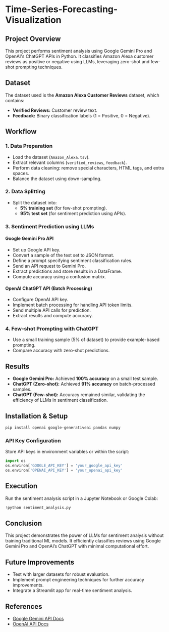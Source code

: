 # Time-Series-Forecasting-Visualization 

## Project Overview 
This project performs sentiment analysis using Google Gemini Pro and OpenAI's ChatGPT APIs in Python. It classifies Amazon Alexa customer reviews as positive or negative using LLMs, leveraging zero-shot and few-shot prompting techniques. 

## Dataset
The dataset used is the **Amazon Alexa Customer Reviews** dataset, which contains:
- **Verified Reviews:** Customer review text.
- **Feedback:** Binary classification labels (1 = Positive, 0 = Negative).

## Workflow
### 1. Data Preparation
- Load the dataset (`Amazon_Alexa.tsv`). 
- Extract relevant columns (`verified_reviews`, `feedback`).
- Perform data cleaning: remove special characters, HTML tags, and extra spaces.
- Balance the dataset using down-sampling.

### 2. Data Splitting
- Split the dataset into:
  - **5% training set** (for few-shot prompting).
  - **95% test set** (for sentiment prediction using APIs).

### 3. Sentiment Prediction using LLMs
#### **Google Gemini Pro API**
- Set up Google API key.
- Convert a sample of the test set to JSON format.
- Define a prompt specifying sentiment classification rules.
- Send an API request to Gemini Pro.
- Extract predictions and store results in a DataFrame.
- Compute accuracy using a confusion matrix.

#### **OpenAI ChatGPT API (Batch Processing)**
- Configure OpenAI API key.
- Implement batch processing for handling API token limits.
- Send multiple API calls for prediction.
- Extract results and compute accuracy.

### 4. Few-shot Prompting with ChatGPT
- Use a small training sample (5% of dataset) to provide example-based prompting.
- Compare accuracy with zero-shot predictions.

## Results
- **Google Gemini Pro:** Achieved **100% accuracy** on a small test sample.
- **ChatGPT (Zero-shot):** Achieved **91% accuracy** on batch-processed samples.
- **ChatGPT (Few-shot):** Accuracy remained similar, validating the efficiency of LLMs in sentiment classification.

## Installation & Setup
```bash
pip install openai google-generativeai pandas numpy
```

### API Key Configuration
Store API keys in environment variables or within the script:
```python
import os
os.environ['GOOGLE_API_KEY'] = 'your_google_api_key'
os.environ['OPENAI_API_KEY'] = 'your_openai_api_key'
```

## Execution
Run the sentiment analysis script in a Jupyter Notebook or Google Colab:
```python
!python sentiment_analysis.py
```

## Conclusion
This project demonstrates the power of LLMs for sentiment analysis without training traditional ML models. It efficiently classifies reviews using Google Gemini Pro and OpenAI’s ChatGPT with minimal computational effort.

## Future Improvements
- Test with larger datasets for robust evaluation.
- Implement prompt engineering techniques for further accuracy improvements.
- Integrate a Streamlit app for real-time sentiment analysis.

## References
- [Google Gemini API Docs](https://ai.google.dev/)
- [OpenAI API Docs](https://platform.openai.com/docs/)
